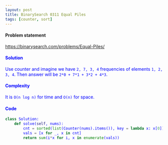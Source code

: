 ```yaml
---
layout: post
title: BinarySearch 0311 Equal Piles
tags: [counter, sort]
---
```


#### Problem statement

<a href="https://binarysearch.com/problems/Equal-Piles/"> <font color = blue>https://binarysearch.com/problems/Equal-Piles/

#### Solution 
Use counter and imagine we have `2, 7, 3, 4` frequencies of elements `1, 2, 3, 4`. Then answer will be `2*0 + 7*1 + 3*2 + 4*3`.

#### Complexity
It is `O(n log n)` for time and `O(n)` for space.

#### Code
```python
class Solution:
    def solve(self, nums):
        cnt = sorted(list(Counter(nums).items()), key = lambda x: x[0])
        vals = [x for _, x in cnt]
        return sum(i*x for i, x in enumerate(vals))
```
